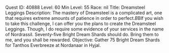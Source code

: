 Quest ID: 40888
Level: 60
Min Level: 55
Race: nil
Title: Dreamsteel Leggings
Description: The mastery of Dreamsteel is a complicated art, one that requires extreme amounts of patience in order to perfect.$B$BIf you wish to take this challenge, I can offer you the plans to create the Dreamsteel Leggings. Though, I do require some evidence of your services in the name of Nordrassil. Seventy-five Bright Dream Shards should do. Bring them to me, and you shall be rewarded.
Objective: Gather 75 Bright Dream Shards for Tanthos Everbreeze at Nordanaar in Hyjal.
